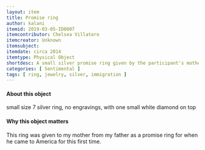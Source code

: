 ```yaml
---
layout: item
title: Promise ring
author: kalani
itemid: 2019-03-05-ID0007
itemcontributor: Chelsea Villatoro
itemcreator: Unknown
itemsubject: 
itemdate: circa 2014
itemtype: Physical Object
shortdesc: A small silver promise ring given by the participant's mother to the participant's father on leaving for America.
categories: [ Sentimental ]
tags: [ ring, jewelry, silver, immigration ]
---
```


#### About this object

small size 7 silver ring, no engravings, with one small white diamond on top

#### Why this object matters

This ring was given to my mother from my father as a promise ring for when he came to America for this first time. 
